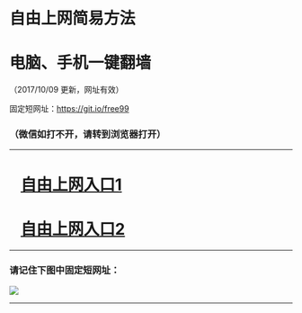 ﻿# 自由上网简易方法

# 电脑、手机一键翻墙

（2017/10/09 更新，网址有效）

固定短网址：https://git.io/free99

### （微信如打不开，请转到浏览器打开）


***





# &nbsp;&nbsp; <a href="http://ft1032417828.fwq-tz-1001.info/fwqtz01.html?t=100900114570 " target="_blank">自由上网入口1</a>
# &nbsp;&nbsp; <a href="http://ft1498630748.fwq-tz-1002.info/fwqtz02.html?t=100900132618 " target="_blank">自由上网入口2</a>
***

### 请记住下图中固定短网址：

<img src="https://s3-us-west-2.amazonaws.com/fwq-1001/yjfq-20170905okok.png" /> 


***

